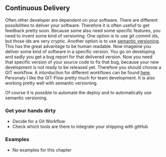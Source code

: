 ## Continuous Delivery

Often other developer are dependent on your software. There are different possibilities to deliver your software. Therefore it is often usefull to get feedback pretty soon. Because some also need some specific features, you need to invent some kind of versioning. One option is to use git commit ids, but those ids are very cryptic. Another option is to use [semantic versioning](http://semver.org/). This has the great advantage to be human readable. Now imageine you deliver some kind of software in a specific version. You go on developing and sadly you get a bug report for that delivered version. Now you need that specific version of your source code to fix that bug, because your new development is not ready to be released yet.
Therefore you should choose a GIT workflow. A intorduction for different workflows can be found [here](http://blog.endpoint.com/2014/05/git-workflows-that-work.html). Personaly I like the GIT-Flow pretty much for team development. It is also working pretty well with semantic versioning.

Of course it is possible to automate the deploy and to automatically use semantic versioning.

### Get your hands dirty

- Decide for a Git Workflow
- Check which tools are there to integrate your shipping with gitHub

### Examples

- No examples for this chapter
